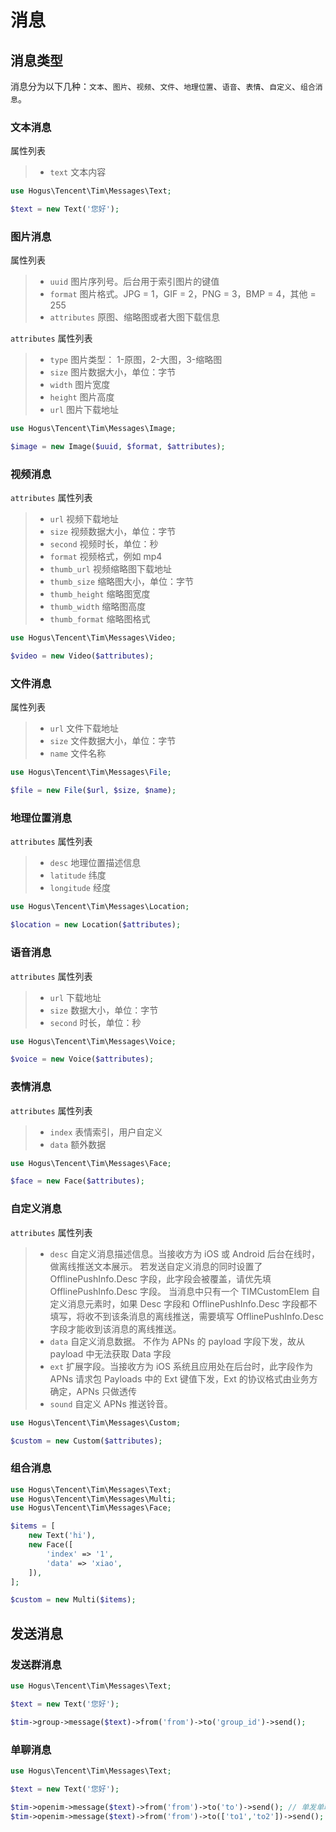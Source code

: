 # 消息

## 消息类型

消息分为以下几种：`文本`、`图片`、`视频`、`文件`、`地理位置`、`语音`、`表情`、`自定义`、`组合消息`。

### 文本消息

属性列表

> - `text` 文本内容

```php
use Hogus\Tencent\Tim\Messages\Text;

$text = new Text('您好');
```

### 图片消息

属性列表

> - `uuid` 图片序列号。后台用于索引图片的键值
> - `format` 图片格式。JPG = 1，GIF = 2，PNG = 3，BMP = 4，其他 = 255
> - `attributes` 原图、缩略图或者大图下载信息

`attributes` 属性列表
> - `type` 图片类型： 1-原图，2-大图，3-缩略图
> - `size` 图片数据大小，单位：字节
> - `width` 图片宽度
> - `height` 图片高度
> - `url` 图片下载地址


```php
use Hogus\Tencent\Tim\Messages\Image;

$image = new Image($uuid, $format, $attributes);
```

### 视频消息

`attributes` 属性列表

> - `url` 视频下载地址
> - `size` 视频数据大小，单位：字节
> - `second` 视频时长，单位：秒
> - `format` 视频格式，例如 mp4
> - `thumb_url` 视频缩略图下载地址
> - `thumb_size` 缩略图大小，单位：字节
> - `thumb_height` 缩略图宽度
> - `thumb_width` 缩略图高度
> - `thumb_format` 缩略图格式

```php
use Hogus\Tencent\Tim\Messages\Video;

$video = new Video($attributes);
```

### 文件消息

属性列表
> - `url` 文件下载地址
> - `size` 文件数据大小，单位：字节
> - `name` 文件名称

```php
use Hogus\Tencent\Tim\Messages\File;

$file = new File($url, $size, $name);
```
### 地理位置消息

`attributes` 属性列表
> - `desc` 地理位置描述信息
> - `latitude` 纬度
> - `longitude` 经度

```php
use Hogus\Tencent\Tim\Messages\Location;

$location = new Location($attributes);
```

### 语音消息

`attributes` 属性列表

> - `url` 下载地址
> - `size` 数据大小，单位：字节
> - `second` 时长，单位：秒

```php
use Hogus\Tencent\Tim\Messages\Voice;

$voice = new Voice($attributes);
```

### 表情消息

`attributes` 属性列表

> - `index` 表情索引，用户自定义
> - `data` 额外数据

```php
use Hogus\Tencent\Tim\Messages\Face;

$face = new Face($attributes);

```
### 自定义消息

`attributes` 属性列表

> - `desc` 自定义消息描述信息。当接收方为 iOS 或 Android 后台在线时，做离线推送文本展示。
    若发送自定义消息的同时设置了 OfflinePushInfo.Desc 字段，此字段会被覆盖，请优先填 OfflinePushInfo.Desc 字段。
    当消息中只有一个 TIMCustomElem 自定义消息元素时，如果 Desc 字段和 OfflinePushInfo.Desc 字段都不填写，将收不到该条消息的离线推送，需要填写 OfflinePushInfo.Desc 字段才能收到该消息的离线推送。
> - `data` 自定义消息数据。 不作为 APNs 的 payload 字段下发，故从 payload 中无法获取 Data 字段
> - `ext` 扩展字段。当接收方为 iOS 系统且应用处在后台时，此字段作为 APNs 请求包 Payloads 中的 Ext 键值下发，Ext 的协议格式由业务方确定，APNs 只做透传
> - `sound` 自定义 APNs 推送铃音。

```php
use Hogus\Tencent\Tim\Messages\Custom;

$custom = new Custom($attributes);
```

### 组合消息

```php
use Hogus\Tencent\Tim\Messages\Text;
use Hogus\Tencent\Tim\Messages\Multi;
use Hogus\Tencent\Tim\Messages\Face;

$items = [
    new Text('hi'),
    new Face([
        'index' => '1',
        'data' => 'xiao',
    ]),
];

$custom = new Multi($items);
```

## 发送消息

### 发送群消息
```php
use Hogus\Tencent\Tim\Messages\Text;

$text = new Text('您好');

$tim->group->message($text)->from('from')->to('group_id')->send();

```

### 单聊消息
```php
use Hogus\Tencent\Tim\Messages\Text;

$text = new Text('您好');

$tim->openim->message($text)->from('from')->to('to')->send(); // 单发单聊
$tim->openim->message($text)->from('from')->to(['to1','to2'])->send(); // 批量发单聊

```
